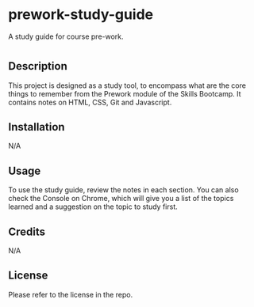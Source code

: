 # prework-study-guide
A study guide for course pre-work.

# <Bens Prework Study Guide>

## Description

This project is designed as a study tool, to encompass what are the core things to remember from the Prework module of the Skills Bootcamp. It contains notes on HTML, CSS, Git and Javascript.

## Installation

N/A

## Usage

To use the study guide, review the notes in each section. You can also check the Console on Chrome, which will give you a list of the topics learned and a suggestion on the topic to study first.  

## Credits

N/A

## License

Please refer to the license in the repo.

